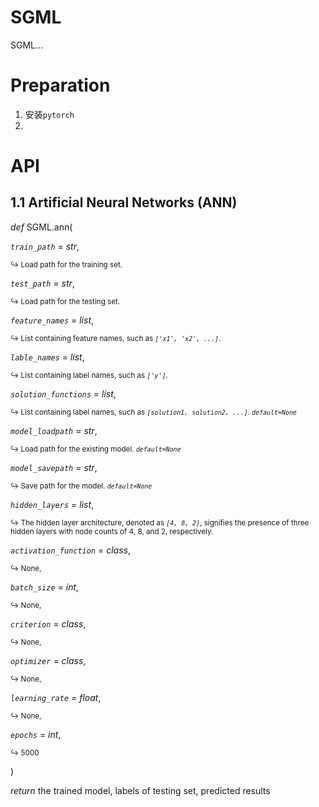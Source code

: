 # SGML

SGML...

# Preparation

1. 安装`pytorch`
2.


# API
## 1.1 Artificial Neural Networks (ANN)

*def*   SGML.ann(

*`train_path`* = *str*, 

<sup> ↪ Load path for the training set. </sup>

*`test_path`* = *str*, 

<sup> ↪ Load path for the testing set. </sup>

*`feature_names`* = *list*, 

<sub> ↪ List containing feature names, such as *`['x1', 'x2', ...]`*. </sub>

*`lable_names`* = *list*, 

<sub> ↪ List containing label names, such as *`['y']`*. </sub>

*`solution_functions`* = *list*, 

<sub> ↪ List containing label names, such as *`[solution1, solution2, ...]`*. *`default=None`* </sub>

*`model_loadpath`* = *str*, 

<sub> ↪ Load path for the existing model. *`default=None`* </sub>

*`model_savepath`* = *str*, 

<sub> ↪ Save path for the model. *`default=None`* </sub>

*`hidden_layers`* = *list*, 

<sub> ↪ The hidden layer architecture, denoted as *`[4, 8, 2]`*, signifies the presence of three hidden layers with node counts of 4, 8, and 2, respectively. </sub>

*`activation_function`*  = *class*, 

<sub> ↪ None, </sub>

*`batch_size`* = *int*, 

<sub> ↪ None, </sub>

*`criterion`* = *class*, 

<sub> ↪ None, </sub>

*`optimizer`* = *class*, 

<sub> ↪ None, </sub>

*`learning_rate`*  = *float*, 

<sub> ↪ None, </sub>

*`epochs`* = *int*, 

<sub> ↪ 5000 </sub>

)

*return* the trained model, labels of testing set, predicted results





